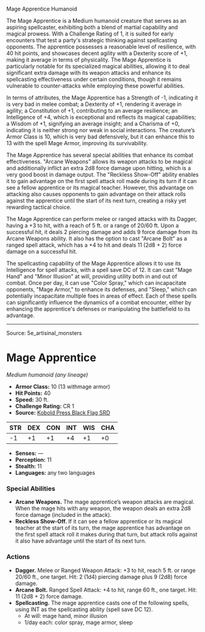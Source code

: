 <MonsterName/>Mage Apprentice</MonsterName>
<CreatureType/>Humanoid</CreatureType>

<summary>The Mage Apprentice is a Medium humanoid creature that serves as an aspiring spellcaster, exhibiting both a blend of martial capability and magical prowess. With a Challenge Rating of 1, it is suited for early encounters that test a party's strategic thinking against spellcasting opponents. The apprentice possesses a reasonable level of resilience, with 40 hit points, and showcases decent agility with a Dexterity score of +1, making it average in terms of physicality. The Mage Apprentice is particularly notable for its specialized magical abilities, allowing it to deal significant extra damage with its weapon attacks and enhance its spellcasting effectiveness under certain conditions, though it remains vulnerable to counter-attacks while employing these powerful abilities.</summary>

<detail>

In terms of attributes, the Mage Apprentice has a Strength of -1, indicating it is very bad in melee combat; a Dexterity of +1, rendering it average in agility; a Constitution of +1, contributing to an average resilience; an Intelligence of +4, which is exceptional and reflects its magical capabilities; a Wisdom of +1, signifying an average insight; and a Charisma of +0, indicating it is neither strong nor weak in social interactions. The creature’s Armor Class is 10, which is very bad defensively, but it can enhance this to 13 with the spell Mage Armor, improving its survivability.

The Mage Apprentice has several special abilities that enhance its combat effectiveness. "Arcane Weapons" allows its weapon attacks to be magical and additionally inflict an extra 2d8 force damage upon hitting, which is a very good boost in damage output. The "Reckless Show-Off" ability enables it to gain advantage on the first spell attack roll made during its turn if it can see a fellow apprentice or its magical teacher. However, this advantage on attacking also causes opponents to gain advantage on their attack rolls against the apprentice until the start of its next turn, creating a risky yet rewarding tactical choice.

The Mage Apprentice can perform melee or ranged attacks with its Dagger, having a +3 to hit, with a reach of 5 ft. or a range of 20/60 ft. Upon a successful hit, it deals 2 piercing damage and adds 9 force damage from its Arcane Weapons ability. It also has the option to cast "Arcane Bolt" as a ranged spell attack, which has a +4 to hit and deals 11 (2d8 + 2) force damage on a successful hit.

The spellcasting capability of the Mage Apprentice allows it to use its Intelligence for spell attacks, with a spell save DC of 12. It can cast "Mage Hand" and "Minor Illusion" at will, providing utility both in and out of combat. Once per day, it can use "Color Spray," which can incapacitate opponents, "Mage Armor," to enhance its defenses, and "Sleep," which can potentially incapacitate multiple foes in areas of effect. Each of these spells can significantly influence the dynamics of a combat encounter, either by enhancing the apprentice's defenses or manipulating the battlefield to its advantage.</detail>



---

Source: 5e_artisinal_monsters

# Mage Apprentice

*Medium humanoid (any lineage)*

- **Armor Class:** 10 (13 withmage armor)
- **Hit Points:** 40
- **Speed:** 30 ft.
- **Challenge Rating:** CR 1
- **Source:** [Kobold Press Black Flag SRD](https://koboldpress.com/black-flag-roleplaying/)

| STR | DEX | CON | INT | WIS | CHA |
| --- | --- | --- | --- | --- | --- |
| -1 | +1 | +1 | +4 | +1 | +0 |

- **Senses:** —
- **Perception:** 11
- **Stealth:** 11
- **Languages:** any two languages

### Special Abilities

- **Arcane Weapons.** The mage apprentice’s weapon attacks are magical. When the mage hits with any weapon, the weapon deals an extra 2d8 force damage (included in the attack).
- **Reckless Show-Off.** If it can see a fellow apprentice or its magical teacher at the start of its turn, the mage apprentice has advantage on the first spell attack roll it makes during that turn, but attack rolls against it also have advantage until the start of its next turn.

### Actions

- **Dagger.** Melee or Ranged Weapon Attack: +3 to hit, reach 5 ft. or range 20/60 ft., one target. Hit: 2 (1d4) piercing damage plus 9 (2d8) force damage.
- **Arcane Bolt.** Ranged Spell Attack: +4 to hit, range 60 ft., one target. Hit: 11 (2d8 + 2) force damage.
- **Spellcasting.** The mage apprentice casts one of the following spells, using INT as the spellcasting ability (spell save DC 12).
	- At will: mage hand, minor illusion
	- 1/day each: color spray, mage armor, sleep



